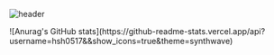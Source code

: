 ![header](https://capsule-render.vercel.app/api?type=wave&color=auto&height=300&section=header&text=Hong%Se%Hyeon&fontColor=white&fontSize=90)

<div align="Left">
![Anurag's GitHub stats](https://github-readme-stats.vercel.app/api?username=hsh0517&&show_icons=true&theme=synthwave)
</div>
